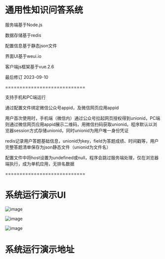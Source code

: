 # 通用性知识问答系统

服务端基于Node.js

数据存储基于redis

配置信息基于静态json文件

界面UI基于weui.io

客户端js框架基于vue.2.6

最后修订 2023-09-10

============================

支持手机和PC端运行

通过配置文件绑定微信公众号appid，及微信网页应用appid

用户首次使用时，手机端（微信内）通过公众号拉起网页授权得到unionid，PC端则通过微信网页应用appid展示二维码，用微信扫码获取unionid。程序默认以浏览器session方式存储unionid，同时unionid为用户唯一身份凭证

redis记录用户答题基础信息，unionid为key，field为答题成绩、时间戳等，用户完整答题清单保存为json静态文件（unionid为文件名）

配置文件中将host设置为undefined或null，程序会跳过服务端处理，仅在浏览器端执行，成为单机应用，无排名数据

============================

# 系统运行演示UI
![image](https://github.com/496890/exam/assets/40753389/2e2adf45-9a72-4222-8251-01532e54f086)

![image](https://github.com/496890/exam/assets/40753389/aeaa6d52-a4d7-4d91-9f0b-2c3ad1dcf82b)

![image](https://github.com/496890/exam/assets/40753389/a3a76dfb-7aa0-4849-924c-49e0081fa4cc)

# 系统运行演示地址

